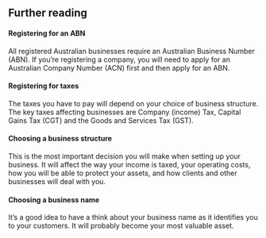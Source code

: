## Further reading

#### Registering for an ABN

All registered Australian businesses require an Australian Business Number (ABN). If you’re registering a company, you will need to apply for an Australian Company Number (ACN) first and then apply for an ABN.

#### Registering for taxes

The taxes you have to pay will depend on your choice of business structure. The key taxes affecting businesses are Company (income) Tax, Capital Gains Tax (CGT) and the Goods and Services Tax (GST).

#### Choosing a business structure

This is the most important decision you will make when setting up your business. It will affect the way your income is taxed, your operating costs, how you will be able to protect your assets, and how clients and other businesses will deal with you.

#### Choosing a business name

It’s a good idea to have a think about your business name as it identifies you to your customers. It will probably become your most valuable asset.
